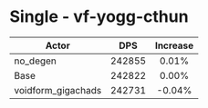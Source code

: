 # Single - vf-yogg-cthun
| Actor | DPS | Increase |
|---|:---:|:---:|
|no_degen|242855|0.01%|
|Base|242822|0.00%|
|voidform_gigachads|242731|-0.04%|
